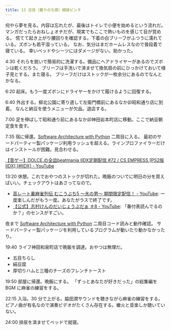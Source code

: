 ```yaml
---
title: 13 日目（曇りのち雨）頻尿ピンチ
---
```


何やら夢を見る。内容は忘れたが、最後はトイレで小便を始めるという流れだ。
マンガだったらおねしょオチだが、現実でもここで熱いものを感じて目が覚める。
慌てて起き上がり腰回りを確認する。下着の白ブリーフがふつうに濡れている。ズボンも若干湿っている。
なお、気分はまだホームレスなので普段着で寝ている。
幸いベッドやシーツにはダメージがない。助かった。

4:30 それらを脱いで簡易的に洗濯する。備品にヘアドライヤーがあるのでズボンは乾くだろう。
ブリーフは手洗いで済ませて換気扇の前にひっかけておいて様子見とする。また寝る。
ブリーフだけはストックが一枚余分にあるのでなんとかなる。

6:20 起床。もう一度ズボンにドライヤーをかけて履けるように回復する。

6:40 外出する。柳北公園に寄り道して左衛門橋前にあるなか卯昭和通り店に到着。
なんと納豆を使うメニューが欠品。退店する。

7:00 足を伸ばして昭和通り前にあるなか卯神田岩本町店に移動。ここで納豆朝定食を食す。

7:35 宿に帰還。[Software Architecture with Python][mysap] 二周目に入る。
最初のサードパーティー製パッケージ利用ラッシュを超える。ラインプロファイラーだけはインストールが困難。見合わせる。

[【音ゲー】DOLCE.の全皿beatmania IIDX定期配信 #72 / CS EMPRESS [PS2版IIDX] [#IIDX] - YouTube](https://www.youtube.com/watch?v=41AVpf-Kuvs)

13:20 休憩。これでおやつのストックが切れた。晩飯のついでに明日の分を買えばいい。チェックアウトはあさってなので。

* [高レート裏麻雀列伝 むこうぶち5 ～氷の男～ 期間限定配信！ - YouTube](https://www.youtube.com/watch?v=-NRfTqpvMos):
  一度楽しんだがもう一度。あなたがラスで終了です。
* [【公式】志村けんのだいじょうぶだぁ ＃8 - YouTube](https://www.youtube.com/watch?v=nnmc_Xq0Tpw):
  「番付表読んでるのか？」のセンスがすごい。

夜まで [Software Architecture with Python][mysap] 二周目コード読みと動作確認。
サードパーティー製パッケージを利用しているプログラムが動いたり動かなかったり。

19:40 ライフ神田和泉町店で晩飯を調達。おやつは無理だ。

* 五目ちらし
* 絹豆腐
* 厚切りハムと三種のチーズのフレンチトースト

19:50 部屋に帰還。晩飯にする。
「ずっとあなたが好きだった」の総集編を BGM に麻雀の練習をする。

22:15 入浴。30 分で上がる。脇田潤サウンドを聴きながら麻雀の練習をする。
ピアノ曲が有名なので演奏ビデオがたくさん存在する。蠍火と音楽しか聴いていない。

24:00 排尿を済ませてベッドで就寝。

[mysap]: https://github.com/showa-yojyo/Software-Architecture-with-Pyhon
